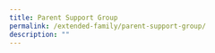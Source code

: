 ```yaml
---
title: Parent Support Group
permalink: /extended-family/parent-support-group/
description: ""
---
```

